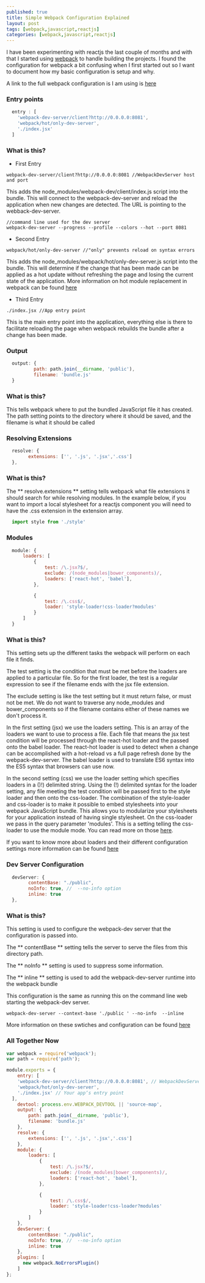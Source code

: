 ```yaml
---
published: true
title: Simple Webpack Configuration Explained
layout: post
tags: [webpack,javascript,reactjs]
categories: [webpack,javascript,reactjs]
---
```


I have been experimenting with reactjs the last couple of months and with that
I started using [webpack](https://webpack.github.io/) to handle building the projects.  I found the configuration for webpack a bit confusing when I first started out so I want to document how my basic configuration is setup and why.

A link to the full webpack configuration is I am using is [here](https://raw.githubusercontent.com/blaircamp/react-webpack-project/master/webpack.config.js)

### Entry points

```js
  entry : [
    'webpack-dev-server/client?http://0.0.0.0:8081',
    'webpack/hot/only-dev-server',
    './index.jsx'
  ]

```

### What is this?

* First Entry
```
webpack-dev-server/client?http://0.0.0.0:8081 //WebpackDevServer host and port
```
This adds the node_modules/webpack-dev/client/index.js script into the bundle.  This will connect to the webpack-dev-server and reload the application when new changes are detected. The URL is pointing to the webback-dev-server.
```
//command line used for the dev server
webpack-dev-server --progress --profile --colors --hot --port 8081
```

* Second Entry
```
webpack/hot/only-dev-server //"only" prevents reload on syntax errors
```
This adds the node_modules/webpack/hot/only-dev-server.js script into the bundle.  This will determine if the change that has been made can be applied as a hot update without refreshing the page and losing the current state of the application.   More information on hot module replacement in webpack can be found [here](https://webpack.github.io/docs/hot-module-replacement-with-webpack.html)

* Third Entry
```
./index.jsx //App entry point
```
This is the main entry point into the application, everything else is there to facilitate reloading the page when webpack rebuilds the bundle after a change has been made.


### Output
```js
  output: {
          path: path.join(__dirname, 'public'),
          filename: 'bundle.js'
  }
```

### What is this?
This tells webpack where to put the bundled JavaScript file it has created. The path setting points to the directory where it should be saved, and the filename is what it should be called


### Resolving Extensions
```js
  resolve: {
        extensions: ['', '.js', '.jsx','.css']
  },
```

### What is this?
The ** resolve.extensions ** setting tells webpack what file extensions it should search for while resolving modules.  In the example below, if you want to import a local stylesheet for a reactjs component you will need to have the .css extension in the extension array.

```js
  import style from './style'
```

### Modules
```js
  module: {
      loaders: [
          {
              test: /\.jsx?$/,
              exclude: /(node_modules|bower_components)/,
              loaders: ['react-hot', 'babel'],
          },

          {
              test: /\.css$/,
              loader: 'style-loader!css-loader?modules'
          }
      ]
  }
```

### What is this?
This setting sets up the different tasks the webpack will perform on each file
it finds.  

The test setting is the condition that must be met before the loaders are applied to
a particular file.  So for the first loader, the test is a regular expression
to see if the filename ends with the jsx file extension.

The exclude setting is like the test setting but it must return false, or must
not be met.  We do not want to traverse any node_modules and bower_components
so if the filename contains either of these names we don't process it.

In the first setting (jsx) we use the loaders setting.  This is an array of the
loaders we want to use to process a file. Each file that means the jsx test
condition will be processed through the react-hot loader and the passed onto
the babel loader. The react-hot loader is used to detect when a change can be
accomplished with a hot-reload vs a full page refresh done by the webpack-dev-server.
The babel loader is used to translate ES6 syntax into the ES5 syntax that browsers
can use now.

In the second setting (css) we use the loader setting which specifies loaders
in a ()!) delimited string.  Using the (!) delimited syntax for the loader
setting, any file meeting the test condition will be passed first to the
style loader and then onto the css-loader.  The combination of the style-loader
and css-loader is to make it possible to embed stylesheets into your webpack
JavaScript bundle.  This allows you to modularize your stylesheets for your
application instead of having single stylesheet. On the css-loader we pass in
the query parameter 'modules'.  This is a setting telling the css-loader to use
the module mode.  You can read more on those [here](https://github.com/css-modules/css-modules).


If you want to know more about loaders and their different configuration settings more information can be
found [here](https://webpack.github.io/docs/loaders.html)

### Dev Server Configuration
```js
  devServer: {
        contentBase: "./public",
        noInfo: true, //  --no-info option
        inline: true
  },
```

### What is this?
This setting is used to configure the webpack-dev server that the configuration
is passed into.

The ** contentBase ** setting tells the server to serve the files from this directory path.

The ** noInfo ** setting is used to suppress some information.

The ** inline ** setting is used to add the webpack-dev-server runtime into the
webpack bundle

This configuration is the same as running this on the command line web starting
the webpack-dev server.
```
webpack-dev-server --context-base './public ' --no-info  --inline
```

More information on these swtiches and configuration can be found [here](https://webpack.github.io/docs/webpack-dev-server.html#webpack-dev-server-cli)

### All Together Now
```js
var webpack = require('webpack');
var path = require('path');

module.exports = {
    entry: [
    'webpack-dev-server/client?http://0.0.0.0:8081', // WebpackDevServer host and port
    'webpack/hot/only-dev-server',
    './index.jsx' // Your appʼs entry point
  ],
    devtool: process.env.WEBPACK_DEVTOOL || 'source-map',
    output: {
        path: path.join(__dirname, 'public'),
        filename: 'bundle.js'
    },
    resolve: {
        extensions: ['', '.js', '.jsx','.css']
    },
    module: {
        loaders: [
            {
                test: /\.jsx?$/,
                exclude: /(node_modules|bower_components)/,
                loaders: ['react-hot', 'babel'],
            },

            {
                test: /\.css$/,
                loader: 'style-loader!css-loader?modules'
            }
        ]
    },
    devServer: {
        contentBase: "./public",
        noInfo: true, //  --no-info option
        inline: true
    },
    plugins: [
      new webpack.NoErrorsPlugin()
    ]
};
```
